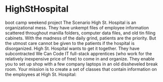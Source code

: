 # HighStHospital
boot camp weekend project
The Scenario
High St. Hospital is an organizational mess. 
They have unkempt files of employee information scattered throughout manilla folders, computer data files, and old tin filing cabinets.
With the madness of the daily grind, patients are the priority. 
But the utmost care cannot be given to the patients if the hospital is disorganized. 
High St. Hospital wants to get it together.
They have subcontracted We Can Code IT full-stack apprentices (who work for the relatively inexpensive price of free) to come in 
and organize. They enable you to set up shop with a few company laptops in an old dissheveled break room. 
Your mission is to create a set of classes that contain information on the employees at High St. Hospital:
